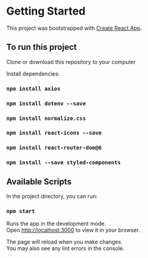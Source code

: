 # Getting Started

This project was bootstrapped with [Create React App](https://github.com/facebook/create-react-app).

## To run this project

Clone or download this repository to your computer

Install dependencies:

### `npm install axios`
### `npm install dotenv --save`
### `npm install normalize.css`
### `npm install react-icons --save`
### `npm install react-router-dom@6`
### `npm install --save styled-components`

## Available Scripts

In the project directory, you can run:

### `npm start`

Runs the app in the development mode.\
Open [http://localhost:3000](http://localhost:3000) to view it in your browser.

The page will reload when you make changes.\
You may also see any lint errors in the console.

